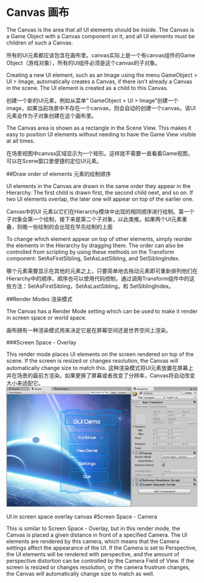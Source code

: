 # Canvas 画布

The Canvas is the area that all UI elements should be inside. The Canvas is a Game Object with a Canvas component on it, and all UI elements must be children of such a Canvas.

所有的UI元素都应该包含在画布里。canvas实际上是一个有canvas组件的Game Object（游戏对象），所有的UI组件必须是这个canvas的子对象。


Creating a new UI element, such as an Image using the menu GameObject > UI > Image, automatically creates a Canvas, if there isn’t already a Canvas in the scene. The UI element is created as a child to this Canvas.

创建一个新的UI元素，例如从菜单“ GameObject > UI > Image”创建一个image，如果当前场景中不存在一个canvas，则会自动的创建一个canvas。该UI元素会作为子对象创建在这个画布里。

The Canvas area is shown as a rectangle in the Scene View. This makes it easy to position UI elements without needing to have the Game View visible at all times.

在场景视图中canvas区域显示为一个矩形。这样就不需要一直看着Game视图，可以在Scene窗口里便捷的定位UI元素。

##Draw order of elements 元素的绘制顺序

UI elements in the Canvas are drawn in the same order they appear in the Hierarchy. The first child is drawn first, the second child next, and so on. If two UI elements overlap, the later one will appear on top of the earlier one.

Canvas中的UI 元素以它们在Hierarchy模块中出现的相同顺序进行绘制。第一个子对象会第一个绘制，接下来是第二个子对象，以此类推。如果两个UI元素重叠，则晚一些绘制的会出现在早先绘制的上面

To change which element appear on top of other elements, simply reorder the elements in the Hierarchy by dragging them. The order can also be controlled from scripting by using these methods on the Transform component: SetAsFirstSibling, SetAsLastSibling, and SetSiblingIndex.

哪个元素需要显示在其他的元素之上，只要简单地去拖动元素即可重新排列他们在Hierarchy中的顺序。顺序也可以使用代码控制，通过调用Transform组件中的这些方法：SetAsFirstSibling，SetAsLastSibling，和 SetSiblingIndex。

##Render Modes 渲染模式

The Canvas has a Render Mode setting which can be used to make it render in screen space or world space.

画布拥有一种渲染模式用来决定它是在屏幕空间还是世界空间上渲染。

###Screen Space - Overlay


This render mode places UI elements on the screen rendered on top of the scene. If the screen is resized or changes resolution, the Canvas will automatically change size to match this.
这种渲染模式将UI元素放置在屏幕上并在场景的最前方渲染。如果更换了屏幕或者改变了分辨率，Canvas将自动改变大小来适配它。
![](Main/GUI_Canvas_Screenspace_Overlay.png)

UI in screen space overlay canvas
#Screen Space - Camera

This is similar to Screen Space - Overlay, but in this render mode, the Canvas is placed a given distance in front of a specified Camera. The UI elements are rendered by this camera, which means that the Camera settings affect the appearance of the UI. If the Camera is set to Perspective, the UI elements will be rendered with perspective, and the amount of perspective distortion can be controlled by the Camera Field of View. If the screen is resized or changes resolution, or the camera frustrum changes, the Canvas will automatically change size to match as well.